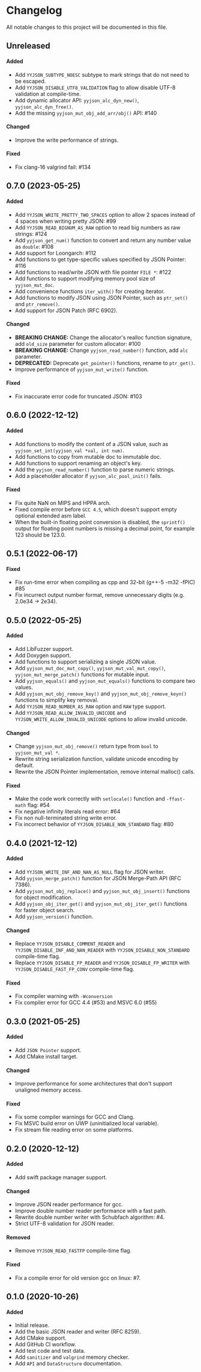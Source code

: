 # Changelog
All notable changes to this project will be documented in this file.


## Unreleased
#### Added
- Add `YYJSON_SUBTYPE_NOESC` subtype to mark strings that do not need to be escaped.
- Add `YYJSON_DISABLE_UTF8_VALIDATION` flag to allow disable UTF-8 validation at compile-time.
- Add dynamic allocator API: `yyjson_alc_dyn_new()`, `yyjson_alc_dyn_free()`.
- Add the missing `yyjson_mut_obj_add_arr/obj()` API: #140

#### Changed
- Improve the write performance of strings.

#### Fixed
- Fix clang-16 valgrind fail: #134


## 0.7.0 (2023-05-25)
#### Added
- Add `YYJSON_WRITE_PRETTY_TWO_SPACES` option to allow 2 spaces instead of 4 spaces when writing pretty JSON: #99
- Add `YYJSON_READ_BIGNUM_AS_RAW` option to read big numbers as raw strings: #124
- Add `yyjson_get_num()` function to convert and return any number value as `double`: #108
- Add support for Loongarch: #112
- Add functions to get type-specific values specified by JSON Pointer: #116
- Add functions to read/write JSON with file pointer `FILE *`: #122
- Add functions to support modifying memory pool size of `yyjson_mut_doc`.
- Add convenience functions `iter_with()` for creating iterator.
- Add functions to modify JSON using JSON Pointer, such as `ptr_set()` and `ptr_remove()`.
- Add support for JSON Patch (RFC 6902).

#### Changed
- **BREAKING CHANGE:** Change the allocator's realloc function signature, add `old_size` parameter for custom allocator: #100
- **BREAKING CHANGE:** Change `yyjson_read_number()` function, add `alc` parameter.
- **DEPRECATED:** Deprecate `get_pointer()` functions, rename to `ptr_get()`.
- Improve performance of `yyjson_mut_write()` function.

#### Fixed
- Fix inaccurate error code for truncated JSON: #103


## 0.6.0 (2022-12-12)
#### Added
- Add functions to modify the content of a JSON value, such as `yyjson_set_int(yyjson_val *val, int num)`.
- Add functions to copy from mutable doc to immutable doc.
- Add functions to support renaming an object's key.
- Add the `yyjson_read_number()` function to parse numeric strings.
- Add a placeholder allocator if `yyjson_alc_pool_init()` fails.

#### Fixed
- Fix quite NaN on MIPS and HPPA arch.
- Fixed compile error before `GCC 4.5`, which doesn't support empty optional extended asm label.
- When the built-in floating point conversion is disabled, the `sprintf()` output for floating point numbers is missing a decimal point, for example 123 should be 123.0.


## 0.5.1 (2022-06-17)
#### Fixed
- Fix run-time error when compiling as cpp and 32-bit (g++-5 -m32 -fPIC) #85
- Fix incurrect output number format, remove unnecessary digits (e.g. 2.0e34 -> 2e34).


## 0.5.0 (2022-05-25)
#### Added
- Add LibFuzzer support.
- Add Doxygen support.
- Add functions to support serializing a single JSON value.
- Add `yyjson_mut_doc_mut_copy()`, `yyjson_mut_val_mut_copy()`, `yyjson_mut_merge_patch()` functions for mutable input.
- Add `yyjson_equals()` and `yyjson_mut_equals()` functions to compare two values.
- Add `yyjson_mut_obj_remove_key()` and `yyjson_mut_obj_remove_keyn()` functions to simplify key removal.
- Add `YYJSON_READ_NUMBER_AS_RAW` option and `RAW` type support.
- Add `YYJSON_READ_ALLOW_INVALID_UNICODE` and `YYJSON_WRITE_ALLOW_INVALID_UNICODE` options to allow invalid unicode.

#### Changed
- Change `yyjson_mut_obj_remove()` return type from `bool` to `yyjson_mut_val *`.
- Rewrite string serialization function, validate unicode encoding by default.
- Rewrite the JSON Pointer implementation, remove internal malloc() calls.

#### Fixed
- Make the code work correctly with `setlocale()` function and `-ffast-math` flag: #54
- Fix negative infinity literals read error: #64
- Fix non null-terminated string write error.
- Fix incorrect behavior of `YYJSON_DISABLE_NON_STANDARD` flag: #80


## 0.4.0 (2021-12-12)
#### Added
- Add `YYJSON_WRITE_INF_AND_NAN_AS_NULL` flag for JSON writer.
- Add `yyjson_merge_patch()` function for JSON Merge-Path API (RFC 7386).
- Add `yyjson_mut_obj_replace()` and `yyjson_mut_obj_insert()` functions for object modification.
- Add `yyjson_obj_iter_get()` and `yyjson_mut_obj_iter_get()` functions for faster object search.
- Add `yyjson_version()` function.

#### Changed
- Replace `YYJSON_DISABLE_COMMENT_READER` and `YYJSON_DISABLE_INF_AND_NAN_READER` with `YYJSON_DISABLE_NON_STANDARD` compile-time flag.
- Replace `YYJSON_DISABLE_FP_READER` and `YYJSON_DISABLE_FP_WRITER` with `YYJSON_DISABLE_FAST_FP_CONV` compile-time flag.

#### Fixed
- Fix compiler warning with `-Wconversion`
- Fix compiler error for GCC 4.4 (#53) and MSVC 6.0 (#55)


## 0.3.0 (2021-05-25)
#### Added
- Add `JSON Pointer` support.
- Add CMake install target.

#### Changed
- Improve performance for some architectures that don't support unaligned memory access.

#### Fixed
- Fix some compiler warnings for GCC and Clang.
- Fix MSVC build error on UWP (uninitialized local variable).
- Fix stream file reading error on some platforms.


## 0.2.0 (2020-12-12)
#### Added
- Add swift package manager support.

#### Changed
- Improve JSON reader performance for gcc.
- Improve double number reader performance with a fast path.
- Rewrite double number writer with Schubfach algorithm: #4.
- Strict UTF-8 validation for JSON reader.

#### Removed
- Remove `YYJSON_READ_FASTFP` compile-time flag.

#### Fixed
- Fix a compile error for old version gcc on linux: #7.


## 0.1.0 (2020-10-26)
#### Added
- Initial release.
- Add the basic JSON reader and writer (RFC 8259).
- Add CMake support.
- Add GitHub CI workflow.
- Add test code and test data.
- Add `sanitizer` and `valgrind` memory checker.
- Add `API` and `DataStructure` documentation.
